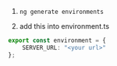 

1. `ng generate environments`

2. add this into environment.ts
```typescript
export const environment = {
    SERVER_URL: "<your url>"
};
```